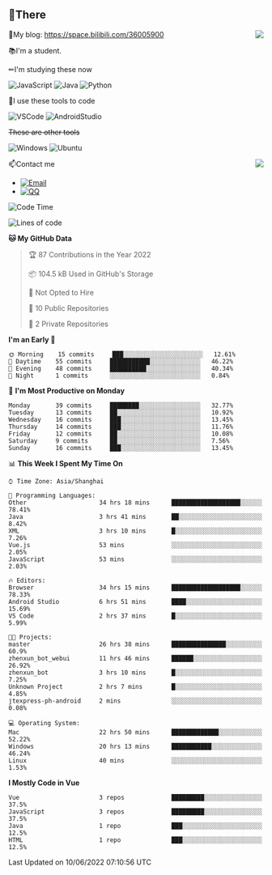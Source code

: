 
## 👏There

<img align="right" src="https://github-readme-stats.vercel.app/api/top-langs/?username=CopilotLaLaLa"/>

📰My blog: https://space.bilibili.com/36005900


📚I'm a student.

✏I'm studying these now

![JavaScript](https://img.shields.io/badge/-JavaScript-ffca18?style=flat-square&logo=JavaScript&logoColor=fff)
![Java](https://img.shields.io/badge/-Java-007d9c?style=flat-square&logo=Java&logoColor=fff)
![Python](https://img.shields.io/badge/-Python-blue?style=flat-square&logo=Python&logoColor=fff)

🔨I use these tools to code

![VSCode](https://img.shields.io/badge/-VSCode-blue?style=flat-square&logo=visualstudiocode&logoColor=fff)
![AndroidStudio](https://img.shields.io/badge/-AndroidStudio-green?style=flat-square&logo=androidstudio&logoColor=fff)

 ~~These are other tools~~
 
![Windows](https://img.shields.io/badge/-Windows-blue?style=flat-square&logo=Windows&logoColor=fff)
![Ubuntu](https://img.shields.io/badge/-Ubuntu-orange?style=flat-square&logo=Ubuntu&logoColor=fff)

 <img align="right" src="https://github-readme-stats.vercel.app/api?username=CopilotLaLaLa" />

📫Contact me

* [![Email](https://img.shields.io/badge/Email-1060770125@qq.com-1?style=social&logoColor=fff)](mailto:1060770125@qq.com)
* [![QQ](https://img.shields.io/badge/QQ-1060770125-1?style=social&logoColor=fff)](tencent://AddContact/?fromId=45&fromSubId=1&subcmd=all&uin=1060770125&website=www.oicqzone.com)

<!--START_SECTION:waka-->
![Code Time](http://img.shields.io/badge/Code%20Time-48%20hrs%201%20min-blue)

![Lines of code](https://img.shields.io/badge/From%20Hello%20World%20I%27ve%20Written-38%20Thousand%20lines%20of%20code-blue)

**🐱 My GitHub Data** 

> 🏆 87 Contributions in the Year 2022
 > 
> 📦 104.5 kB Used in GitHub's Storage 
 > 
> 🚫 Not Opted to Hire
 > 
> 📜 10 Public Repositories 
 > 
> 🔑 2 Private Repositories  
 > 
**I'm an Early 🐤** 

```text
🌞 Morning    15 commits     ███░░░░░░░░░░░░░░░░░░░░░░   12.61% 
🌆 Daytime    55 commits     ███████████░░░░░░░░░░░░░░   46.22% 
🌃 Evening    48 commits     ██████████░░░░░░░░░░░░░░░   40.34% 
🌙 Night      1 commits      ░░░░░░░░░░░░░░░░░░░░░░░░░   0.84%

```
📅 **I'm Most Productive on Monday** 

```text
Monday       39 commits     ████████░░░░░░░░░░░░░░░░░   32.77% 
Tuesday      13 commits     ██░░░░░░░░░░░░░░░░░░░░░░░   10.92% 
Wednesday    16 commits     ███░░░░░░░░░░░░░░░░░░░░░░   13.45% 
Thursday     14 commits     ███░░░░░░░░░░░░░░░░░░░░░░   11.76% 
Friday       12 commits     ██░░░░░░░░░░░░░░░░░░░░░░░   10.08% 
Saturday     9 commits      ██░░░░░░░░░░░░░░░░░░░░░░░   7.56% 
Sunday       16 commits     ███░░░░░░░░░░░░░░░░░░░░░░   13.45%

```


📊 **This Week I Spent My Time On** 

```text
⌚︎ Time Zone: Asia/Shanghai

💬 Programming Languages: 
Other                    34 hrs 18 mins      ███████████████████░░░░░░   78.41% 
Java                     3 hrs 41 mins       ██░░░░░░░░░░░░░░░░░░░░░░░   8.42% 
XML                      3 hrs 10 mins       █░░░░░░░░░░░░░░░░░░░░░░░░   7.26% 
Vue.js                   53 mins             ░░░░░░░░░░░░░░░░░░░░░░░░░   2.05% 
JavaScript               53 mins             ░░░░░░░░░░░░░░░░░░░░░░░░░   2.03%

🔥 Editors: 
Browser                  34 hrs 15 mins      ███████████████████░░░░░░   78.33% 
Android Studio           6 hrs 51 mins       ████░░░░░░░░░░░░░░░░░░░░░   15.69% 
VS Code                  2 hrs 37 mins       █░░░░░░░░░░░░░░░░░░░░░░░░   5.99%

🐱‍💻 Projects: 
master                   26 hrs 38 mins      ███████████████░░░░░░░░░░   60.9% 
zhenxun_bot_webui        11 hrs 46 mins      ██████░░░░░░░░░░░░░░░░░░░   26.92% 
zhenxun_bot              3 hrs 10 mins       █░░░░░░░░░░░░░░░░░░░░░░░░   7.25% 
Unknown Project          2 hrs 7 mins        █░░░░░░░░░░░░░░░░░░░░░░░░   4.85% 
jtexpress-ph-android     2 mins              ░░░░░░░░░░░░░░░░░░░░░░░░░   0.08%

💻 Operating System: 
Mac                      22 hrs 50 mins      █████████████░░░░░░░░░░░░   52.22% 
Windows                  20 hrs 13 mins      ███████████░░░░░░░░░░░░░░   46.24% 
Linux                    40 mins             ░░░░░░░░░░░░░░░░░░░░░░░░░   1.53%

```

**I Mostly Code in Vue** 

```text
Vue                      3 repos             █████████░░░░░░░░░░░░░░░░   37.5% 
JavaScript               3 repos             █████████░░░░░░░░░░░░░░░░   37.5% 
Java                     1 repo              ███░░░░░░░░░░░░░░░░░░░░░░   12.5% 
HTML                     1 repo              ███░░░░░░░░░░░░░░░░░░░░░░   12.5%

```



 Last Updated on 10/06/2022 07:10:56 UTC
<!--END_SECTION:waka-->
